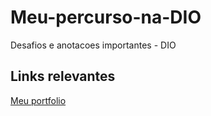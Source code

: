 # Meu-percurso-na-DIO
Desafios e anotacoes importantes - DIO


## Links relevantes
[Meu portfolio](fenixfortal.artstation.com)
